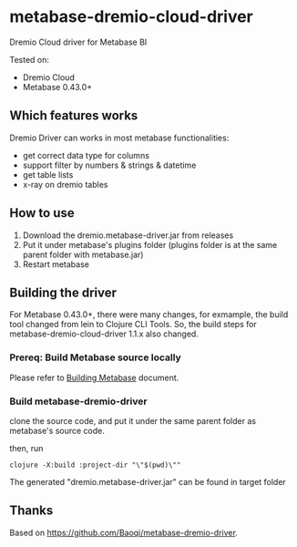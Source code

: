 ﻿# metabase-dremio-cloud-driver

Dremio Cloud driver for Metabase BI

Tested on:

-   Dremio Cloud
-   Metabase 0.43.0+


## Which features works

Dremio Driver can works in most metabase functionalities:

-   get correct data type for columns
-   support filter by numbers & strings & datetime
-   get table lists
-   x-ray on dremio tables


## How to use

1.  Download the dremio.metabase-driver.jar from releases
2.  Put it under metabase's plugins folder (plugins folder is at the same parent folder with metabase.jar)
3.  Restart metabase


## Building the driver

For Metabase 0.43.0+, there were many changes, for exmample, the build tool changed from lein to Clojure CLI Tools. So, the build steps for metabase-dremio-cloud-driver 1.1.x also changed.

### Prereq: Build Metabase source locally

Please refer to [Building Metabase](https://www.metabase.com/docs/latest/developers-guide/build.html) document.

### Build metabase-dremio-driver

clone the source code, and put it under the same parent folder as metabase's source code.

then, run

```shell
clojure -X:build :project-dir "\"$(pwd)\""
```

The generated "dremio.metabase-driver.jar" can be found in target folder


## Thanks

Based on <https://github.com/Baoqi/metabase-dremio-driver>.